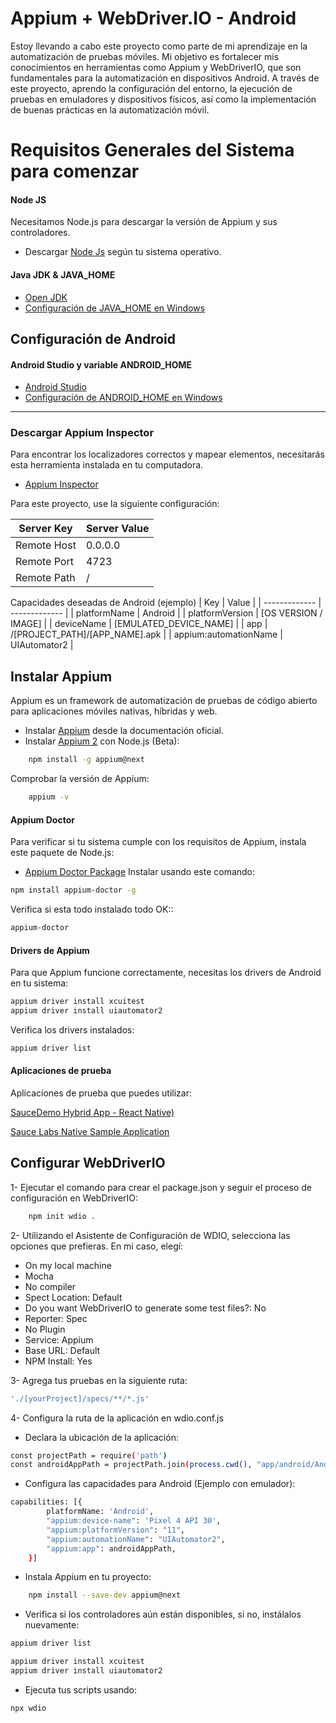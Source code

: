 # Appium + WebDriver.IO - Android

Estoy llevando a cabo este proyecto como parte de mi aprendizaje en la automatización de pruebas móviles. Mi objetivo es fortalecer mis conocimientos en herramientas como Appium y WebDriverIO, que son fundamentales para la automatización en dispositivos Android.
A través de este proyecto, aprendo la configuración del entorno, la ejecución de pruebas en emuladores y dispositivos físicos, así como la implementación de buenas prácticas en la automatización móvil.

# Requisitos Generales del Sistema para comenzar

#### Node JS

Necesitamos Node.js para descargar la versión de Appium y sus controladores.

- Descargar [ Node Js](https://nodejs.org/es) según tu sistema operativo.

#### Java JDK & JAVA_HOME

- [Open JDK](https://openjdk.org)
- [Configuración de JAVA_HOME en Windows](https://confluence.atlassian.com/doc/setting-the-java_home-variable-in-windows-8895.html)

## Configuración de Android

#### Android Studio y variable ANDROID_HOME

- [Android Studio](https://developer.android.com/studio?hl=es-419&gclsrc=aw.ds&gclid=Cj0KCQjwyOuYBhCGARIsAIdGQRNrDv20QvoOy_-I5E1LoZdOLu3nvhlwX_7EjPeHcE1kGQNNcIVOme0aAqckEALw_wcB)
- [Configuración de ANDROID_HOME en Windows](https://www.testingdocs.com/setting-android_home-environment-variable-on-windows/)

---

### Descargar Appium Inspector

Para encontrar los localizadores correctos y mapear elementos, necesitarás esta herramienta instalada en tu computadora.

- [Appium Inspector](https://github.com/appium/appium-inspector)

Para este proyecto, use la siguiente configuración:

| Server Key  | Server Value |
| ----------- | ------------ |
| Remote Host | 0.0.0.0      |
| Remote Port | 4723         |
| Remote Path | /            |

Capacidades deseadas de Android (ejemplo)
| Key | Value |
| ------------- | ------------- |
| platformName | Android |
| platformVersion | [OS VERSION / IMAGE] |
| deviceName | [EMULATED_DEVICE_NAME] |
| app | /[PROJECT_PATH]/[APP_NAME].apk |
| appium:automationName | UIAutomator2 |

## Instalar Appium

Appium es un framework de automatización de pruebas de código abierto para aplicaciones móviles nativas, híbridas y web.

- Instalar [Appium](https://appium.io) desde la documentación oficial.
- Instalar [Appium 2](https://appiumpro.com/editions/122-installing-appium-20-and-the-driver-and-plugins-cli) con Node.js (Beta):

```bash
    npm install -g appium@next
```

Comprobar la versión de Appium:

```bash
    appium -v
```

#### Appium Doctor

Para verificar si tu sistema cumple con los requisitos de Appium, instala este paquete de Node.js:

- [Appium Doctor Package](https://github.com/appium/appium-doctor)
  Instalar usando este comando:

```bash
npm install appium-doctor -g
```

Verifica si esta todo instalado todo OK::

```bash
appium-doctor
```

#### Drivers de Appium

Para que Appium funcione correctamente, necesitas los drivers de Android en tu sistema:

```bash
appium driver install xcuitest
appium driver install uiautomator2
```

Verifica los drivers instalados:

```bash
appium driver list
```

#### Aplicaciones de prueba

Aplicaciones de prueba que puedes utilizar:

[SauceDemo Hybrid App - React Native)](https://github.com/saucelabs/my-demo-app-rn)

[Sauce Labs Native Sample Application](https://github.com/saucelabs/sample-app-mobile)

## Configurar WebDriverIO

1- Ejecutar el comando para crear el package.json y seguir el proceso de configuración en WebDriverIO:

```bash
    npm init wdio .
```

2- Utilizando el Asistente de Configuración de WDIO, selecciona las opciones que prefieras. En mi caso, elegí:

- On my local machine
- Mocha
- No compiler
- Spect Location: Default
- Do you want WebDriverIO to generate some test files?: No
- Reporter: Spec
- No Plugin
- Service: Appium
- Base URL: Default
- NPM Install: Yes

3- Agrega tus pruebas en la siguiente ruta:

```bash
'./[yourProject]/specs/**/*.js'
```

4- Configura la ruta de la aplicación en wdio.conf.js

- Declara la ubicación de la aplicación:

```bash
const projectPath = require('path')
const androidAppPath = projectPath.join(process.cwd(), "app/android/Android-MyDemoAppRN.1.3.0.build-244.apk")
```

- Configura las capacidades para Android (Ejemplo con emulador):

```bash
capabilities: [{
        platformName: 'Android',
        "appium:device-name": 'Pixel 4 API 30',
        "appium:platformVersion": "11",
        "appium:automationName": "UIAutomator2",
        "appium:app": androidAppPath,
    }]
```

- Instala Appium en tu proyecto:

```bash
    npm install --save-dev appium@next
```

- Verifica si los controladores aún están disponibles, si no, instálalos nuevamente:

```bash
appium driver list
```

```bash
appium driver install xcuitest
appium driver install uiautomator2
```

- Ejecuta tus scripts usando:

```bash
npx wdio
```
